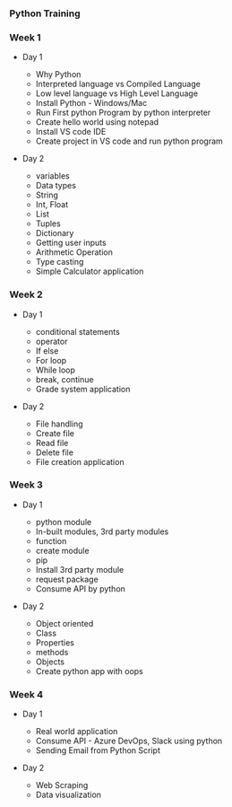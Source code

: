 ### Python Training

### Week 1

  * Day 1
    * Why Python
    * Interpreted language vs Compiled Language
    * Low level language vs High Level Language
    * Install Python - Windows/Mac
    * Run First python Program by python interpreter 
    * Create hello world using notepad
    * Install VS code IDE
    * Create project in VS code and run python program

  *  Day 2
     *  variables
     *  Data types
     *  String
     *  Int, Float
     *  List
     *  Tuples
     *  Dictionary
     *  Getting user inputs
     *  Arithmetic Operation
     *  Type casting
     *  Simple Calculator application

### Week 2

  * Day 1
    * conditional statements
    * operator
    * If else
    * For loop
    * While loop
    * break, continue
    * Grade system application

  * Day 2
    * File handling
    * Create file
    * Read file
    * Delete file
    * File creation application

### Week 3

  * Day 1
    * python module
    * In-built modules, 3rd party modules
    * function
    * create module
    * pip 
    * Install 3rd party module
    * request package
    * Consume API by python

  * Day 2
    * Object oriented
    * Class
    * Properties
    * methods
    * Objects
    * Create python app with oops

### Week 4

  * Day 1
    * Real world application
    * Consume API - Azure DevOps, Slack using python
    * Sending Email from Python Script

  * Day 2
    * Web Scraping
    * Data visualization